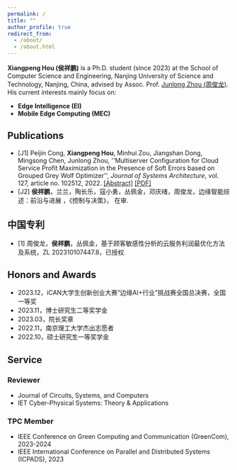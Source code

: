 ```yaml
---
permalink: /
title: ""
author_profile: true
redirect_from: 
  - /about/
  - /about.html
---
```


**Xiangpeng Hou (侯祥鹏)** is a Ph.D. student (since 2023) at the School of Computer Science and Engineering, Nanjing University of Science and Technology, Nanjing, China, advised by Assoc. Prof. [Junlong Zhou (周俊龙)](https://www.junlongzhou.team/index-cn.html). His current interests mainly focus on:


+ **Edge Intelligence (EI)**
+ **Mobile Edge Computing (MEC)**

## Publications
+ [J1] Peijin Cong, **Xiangpeng Hou**, Minhui Zou, Jiangshan Dong, Mingsong Chen, Junlong Zhou, ''Multiserver Configuration for Cloud Service Profit Maximization in the Presence of Soft Errors based on Grouped Grey Wolf Optimizer'', *Journal of Systems Architecture*, vol. 127, article no. 102512, 2022. [[Abstract]](https://www.sciencedirect.com/science/article/pii/S1383762122000820) [[PDF]](../attachment/J1_Cong2022JSA.pdf)
+ [J2] **侯祥鹏**，兰兰，陶长乐，寇小勇，丛佩金，邓庆绪，周俊龙，边缘智能综述：前沿与进展 ，《控制与决策》， 在审.


## 中国专利
+ [1] 周俊龙，**侯祥鹏**，丛佩金，基于顾客敏感性分析的云服务利润最优化方法及系统，ZL 202310107447.8，已授权.



## Honors and Awards
+ 2023.12，iCAN大学生创新创业大赛“边缘AI+行业”挑战赛全国总决赛，全国一等奖
+ 2023.11，博士研究生二等奖学金
+ 2023.03，院长奖章
+ 2022.11，南京理工大学杰出志愿者
+ 2022.10，硕士研究生一等奖学金



## Service

### Reviewer
+ Journal of Circuits, Systems, and Computers
+ IET Cyber-Physical Systems: Theory & Applications

### TPC Member
+ IEEE Conference on Green Computing and Communication (GreenCom), 2023-2024
+ IEEE International Conference on Parallel and Distributed Systems (ICPADS), 2023








